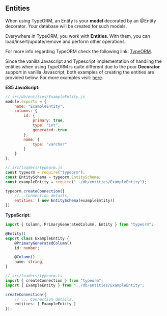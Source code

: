 ## Entities

When using TypeORM, an Entity is your **model** decorated by an @Entity decorator. Your database will be created for such models.

Everywhere in TypeORM, you work with **Entities**. With them, you can load/insert/update/remove and perform other operations.

For more info regarding TypeORM check the following link: <a href="https://typeorm.io/#/">TypeORM</a>.

Since the vanilla Javascript and Typescript implementation of handling the entities when using TypeORM is quite different due to the poor **Decorator** support in vanilla  Javascript, both examples of creating the entities are provided below. For more examples visit: <a href="https://github.com/typeorm/typeorm#samples">here</a>.

**ES5 JavaScript:**
```js
// src/db/entities/ExampleEntity.js
module.exports = {
    name: "ExampleEntity",
    columns: {
        id: {
            primary: true,
            type: "int",
            generated: true
        },
        name: {
            type: "varchar"
        }
    }
};

// src/loaders/typeorm.js
const typeorm = require("typeorm");
const EntitySchema = typeorm.EntitySchema;
const exampleEntity = require("../db/entities/ExampleEntity");

typeorm.createConnection({
    //...Connection details,
    entities: [ new EntitySchema(exampleEntity)]
})
```

**TypeScript:**
```ts
import { Column, PrimaryGeneratedColumn, Entity } from "typeorm";

@Entity()
export class ExampleEntity {
    @PrimaryGeneratedColumn()
    id: number;

    @Column()
    name: string;
}

// src/loaders/typeorm.ts
import { createConnection } from "typeorm";
import { ExampleEntity } from "../db/entities/ExampleEntity";

createConnection({
    // ... Connection details,
    entities: [ ExampleEntity ]
});
```